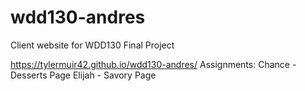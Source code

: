 # wdd130-andres
Client website for WDD130 Final Project

https://tylermuir42.github.io/wdd130-andres/
Assignments:
Chance - Desserts Page
Elijah - Savory Page
